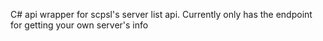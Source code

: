 C# api wrapper for scpsl's server list api.
Currently only has the endpoint for getting your own server's info